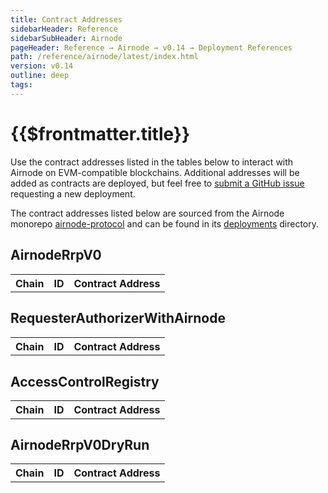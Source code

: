 ```yaml
---
title: Contract Addresses
sidebarHeader: Reference
sidebarSubHeader: Airnode
pageHeader: Reference → Airnode → v0.14 → Deployment References
path: /reference/airnode/latest/index.html
version: v0.14
outline: deep
tags:
---
```


<VersionWarning/>

<PageHeader/>

<SearchHighlight/>

<FlexStartTag/>

# {{$frontmatter.title}}

Use the contract addresses listed in the tables below to interact with Airnode
on EVM-compatible blockchains. Additional addresses will be added as contracts
are deployed, but feel free to
[submit a GitHub issue](https://github.com/api3dao/airnode/issues) requesting a
new deployment.

The contract addresses listed below are sourced from the Airnode monorepo
[airnode-protocol](https://github.com/api3dao/airnode/blob/v0.14/packages/airnode-protocol)
and can be found in its
[deployments](https://github.com/api3dao/airnode/blob/v0.14/packages/airnode-protocol/deployments)
directory.

## AirnodeRrpV0

<table>
<tr><th class="contract-addresses-heading">Chain</th><th class="contract-addresses-heading">ID</th><th class="contract-addresses-heading">Contract Address</th></tr>
<tr v-for="(chain, index) in AirnodeRrpV0">
    <template v-if="chain.id == 1 || chain.id == 11155111">
        <td class="mainnet-and-sepolia" style="max-width:150px;">{{chain.fullname}}</td>
        <td class="mainnet-and-sepolia">{{chain.id}}</td>
        <td class="mainnet-and-sepolia contract-addresses-address" NOWRAP>{{chain.contractAddress}}
            <CopyIcon :text="chain.contractAddress" />
        </td>
    </template>
</tr>
<tr v-for="(chain, index) in AirnodeRrpV0.sort((a, b) => a.fullname.localeCompare(b.fullname))">
    <template v-if="chain.id != 1 && chain.id != 11155111">
        <td style="max-width:150px;">{{chain.fullname}}</td>
        <td>{{chain.id}}</td>
        <td  class="contract-addresses-address" NOWRAP>{{chain.contractAddress}}
            <CopyIcon :text="chain.contractAddress" />
        </td>
    </template>
</tr>
</table>

## RequesterAuthorizerWithAirnode

<table>
<th class="contract-addresses-heading">Chain</th><th class="contract-addresses-heading">ID</th><th class="contract-addresses-heading">Contract Address</th>
<tr v-for="(chain, index) in RequesterAuthorizerWithAirnode">
    <template v-if="chain.id == 1 || chain.id == 11155111">
        <td class="mainnet-and-sepolia" style="max-width:150px;">{{chain.fullname}}</td>
        <td class="mainnet-and-sepolia">{{chain.id}}</td>
        <td class="mainnet-and-sepolia contract-addresses-address" NOWRAP>{{chain.contractAddress}}
            <CopyIcon :text="chain.contractAddress" />
        </td>
    </template>
</tr>
<tr v-for="(chain, index) in RequesterAuthorizerWithAirnode.sort((a, b) => a.fullname.localeCompare(b.fullname))">
    <template v-if="chain.id != 1 && chain.id != 11155111">
        <td style="max-width:150px;">{{chain.fullname}}</td>
        <td>{{chain.id}}</td>
        <td class="contract-addresses-address" NOWRAP>{{chain.contractAddress}}
            <CopyIcon :text="chain.contractAddress" />
        </td>
    </template>
</tr>
</table>

## AccessControlRegistry

<table>
<th class="contract-addresses-heading">Chain</th><th class="contract-addresses-heading">ID</th><th class="contract-addresses-heading">Contract Address</th>
<tr v-for="(chain, index) in AccessControlRegistry">
    <template v-if="chain.id == 1 || chain.id == 11155111">
        <td class="mainnet-and-sepolia" style="max-width:150px;">{{chain.fullname}}</td>
        <td class="mainnet-and-sepolia">{{chain.id}}</td>
        <td class="mainnet-and-sepolia contract-addresses-address" NOWRAP>{{chain.contractAddress}}
            <CopyIcon :text="chain.contractAddress" />
        </td>
    </template>
</tr>
<tr v-for="(chain, index) in AccessControlRegistry.sort((a, b) => a.fullname.localeCompare(b.fullname))">
    <template v-if="chain.id != 1 && chain.id != 11155111">
        <td style="max-width:150px;">{{chain.fullname}}</td>
        <td>{{chain.id}}</td>
        <td class="contract-addresses-address" NOWRAP>{{chain.contractAddress}}
            <CopyIcon :text="chain.contractAddress" />
        </td>
    </template>
</tr>
</table>

## AirnodeRrpV0DryRun

<table>
<th class="contract-addresses-heading">Chain</th><th class="contract-addresses-heading">ID</th><th class="contract-addresses-heading">Contract Address</th>
<tr v-for="(chain, index) in AirnodeRrpV0DryRun">
    <template v-if="chain.id == 1 || chain.id == 11155111">
        <td class="mainnet-and-sepolia" style="max-width:150px;">{{chain.fullname}}</td>
        <td class="mainnet-and-sepolia">{{chain.id}}</td>
        <td class="mainnet-and-sepolia contract-addresses-address" NOWRAP>{{chain.contractAddress}}
            <CopyIcon :text="chain.contractAddress" />
        </td>
    </template>
</tr>
<tr v-for="(chain, index) in AirnodeRrpV0DryRun.sort((a, b) => a.fullname.localeCompare(b.fullname))">
    <template v-if="chain.id != 1 && chain.id != 11155111">
        <td style="max-width:150px;">{{chain.fullname}}</td>
        <td>{{chain.id}}</td>
        <td class="contract-addresses-address" NOWRAP>{{chain.contractAddress}}
            <CopyIcon :text="chain.contractAddress" />
        </td>
    </template>
</tr>
</table>

<FlexEndTag/>

<script setup lang="ts">
    import AirnodeRrpV0 from './src/AirnodeRrpV0.json';
    import AccessControlRegistry from './src/AccessControlRegistry.json';
    import RequesterAuthorizerWithAirnode from './src/RequesterAuthorizerWithAirnode.json';
    import AirnodeRrpV0DryRun from './src/AirnodeRrpV0DryRun.json';
</script>

<style scoped>
.contract-addresses-address {
  font-family: courier;
  font-size: small;
}
.contract-addresses-heading {
  text-align: left;
}
.mainnet-and-sepolia { 
  color:black;
  background: #e5ecf9;
  text-align: left;
}
.contract-addresses-copy-icon {
  margin-left: 5px;
  cursor: pointer;
  height: 11px;
}
</style>
